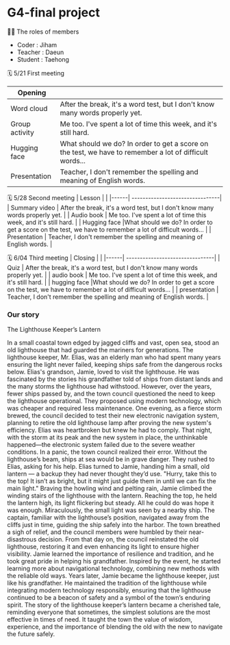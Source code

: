 # G4-final project
🙌🏻 The roles of members

+ Coder : Jiham
+ Teacher : Daeun 
+ Student : Taehong

🗓 5/21 First meeting

| Opening |  |
|------| --------------------------------|
| Word cloud | After the break, it's a word test, but I don't know many words properly yet. |
| Group activity | Me too. I've spent a lot of time this week, and it's still hard. |
| Hugging face |What should we do? In order to get a score on the test, we have to remember a lot of difficult words... |
| Presentation | Teacher, I don't remember the spelling and meaning of English words. |

🗓 5/28 Second meeting 
| Lesson |  |
|------| --------------------------------|
| Summary video | After the break, it's a word test, but I don't know many words properly yet. |
| Audio book | Me too. I've spent a lot of time this week, and it's still hard. |
| Hugging face |What should we do? In order to get a score on the test, we have to remember a lot of difficult words... |
| Presentation | Teacher, I don't remember the spelling and meaning of English words. |

🗓 6/04 Third meeting
| Closing |  |
|------| --------------------------------|
| Quiz | After the break, it's a word test, but I don't know many words properly yet. |
| audio book | Me too. I've spent a lot of time this week, and it's still hard. |
| hugging face |What should we do? In order to get a score on the test, we have to remember a lot of difficult words... |
| presentation | Teacher, I don't remember the spelling and meaning of English words. |


### Our story
The Lighthouse Keeper’s Lantern

In a small coastal town edged by jagged cliffs and vast, open sea, stood an old lighthouse that had guarded the mariners for generations. The lighthouse keeper, Mr. Elias, was an elderly man who had spent many years ensuring the light never failed, keeping ships safe from the dangerous rocks below.
Elias's grandson, Jamie, loved to visit the lighthouse. He was fascinated by the stories his grandfather told of ships from distant lands and the many storms the lighthouse had withstood. However, over the years, fewer ships passed by, and the town council questioned the need to keep the lighthouse operational. They proposed using modern technology, which was cheaper and required less maintenance.
One evening, as a fierce storm brewed, the council decided to test their new electronic navigation system, planning to retire the old lighthouse lamp after proving the new system's efficiency. Elias was heartbroken but knew he had to comply. That night, with the storm at its peak and the new system in place, the unthinkable happened—the electronic system failed due to the severe weather conditions.
In a panic, the town council realized their error. Without the lighthouse’s beam, ships at sea would be in grave danger. They rushed to Elias, asking for his help. Elias turned to Jamie, handing him a small, old lantern — a backup they had never thought they’d use. "Hurry, take this to the top! It isn’t as bright, but it might just guide them in until we can fix the main light."
Braving the howling wind and pelting rain, Jamie climbed the winding stairs of the lighthouse with the lantern. Reaching the top, he held the lantern high, its light flickering but steady. All he could do was hope it was enough.
Miraculously, the small light was seen by a nearby ship. The captain, familiar with the lighthouse’s position, navigated away from the cliffs just in time, guiding the ship safely into the harbor. The town breathed a sigh of relief, and the council members were humbled by their near-disastrous decision.
From that day on, the council reinstated the old lighthouse, restoring it and even enhancing its light to ensure higher visibility. Jamie learned the importance of resilience and tradition, and he took great pride in helping his grandfather. Inspired by the event, he started learning more about navigational technology, combining new methods with the reliable old ways.
Years later, Jamie became the lighthouse keeper, just like his grandfather. He maintained the tradition of the lighthouse while integrating modern technology responsibly, ensuring that the lighthouse continued to be a beacon of safety and a symbol of the town’s enduring spirit.
The story of the lighthouse keeper’s lantern became a cherished tale, reminding everyone that sometimes, the simplest solutions are the most effective in times of need. It taught the town the value of wisdom, experience, and the importance of blending the old with the new to navigate the future safely.
